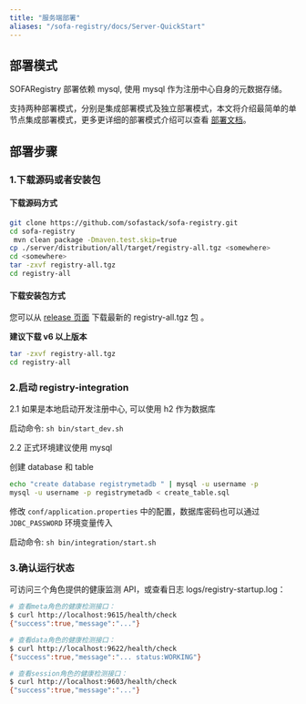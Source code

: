 ```yaml
---
title: "服务端部署"
aliases: "/sofa-registry/docs/Server-QuickStart"
---
```


## 部署模式

SOFARegistry 部署依赖 mysql, 使用 mysql 作为注册中心自身的元数据存储。

支持两种部署模式，分别是集成部署模式及独立部署模式，本文将介绍最简单的单节点集成部署模式，更多更详细的部署模式介绍可以查看 [部署文档](../deployment)。

## 部署步骤

### 1.下载源码或者安装包

#### 下载源码方式

```bash
git clone https://github.com/sofastack/sofa-registry.git
cd sofa-registry
 mvn clean package -Dmaven.test.skip=true
cp ./server/distribution/all/target/registry-all.tgz <somewhere>
cd <somewhere>
tar -zxvf registry-all.tgz
cd registry-all
```

#### 下载安装包方式

您可以从 [release 页面](https://github.com/sofastack/sofa-registry/releases) 下载最新的 registry-all.tgz 包 。

**建议下载 v6 以上版本**

```bash
tar -zxvf registry-all.tgz
cd registry-all
```

### 2.启动 registry-integration

2.1 如果是本地启动开发注册中心, 可以使用 h2 作为数据库

启动命令: `sh bin/start_dev.sh`

2.2 正式环境建议使用 mysql

创建 database 和 table

```bash
echo "create database registrymetadb " | mysql -u username -p
mysql -u username -p registrymetadb < create_table.sql
```

修改 `conf/application.properties` 中的配置，数据库密码也可以通过 `JDBC_PASSWORD` 环境变量传入

启动命令: `sh bin/integration/start.sh`

### 3.确认运行状态

可访问三个角色提供的健康监测 API，或查看日志 logs/registry-startup.log：

```bash
# 查看meta角色的健康检测接口：
$ curl http://localhost:9615/health/check
{"success":true,"message":"..."}

# 查看data角色的健康检测接口：
$ curl http://localhost:9622/health/check
{"success":true,"message":"... status:WORKING"}

# 查看session角色的健康检测接口：
$ curl http://localhost:9603/health/check
{"success":true,"message":"..."}
```
